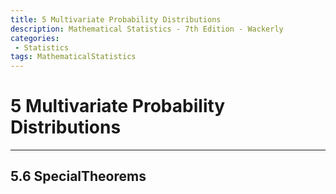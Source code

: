 ```yaml
---
title: 5 Multivariate Probability Distributions
description: Mathematical Statistics - 7th Edition - Wackerly
categories:
 - Statistics
tags: MathematicalStatistics 
---
```


# 5 Multivariate Probability Distributions

---

## 5.6 SpecialTheorems
